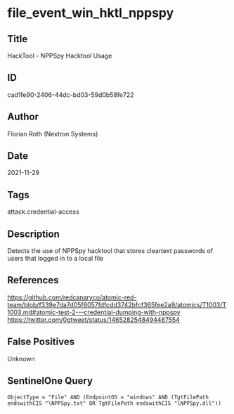 # file_event_win_hktl_nppspy

## Title
HackTool - NPPSpy Hacktool Usage

## ID
cad1fe90-2406-44dc-bd03-59d0b58fe722

## Author
Florian Roth (Nextron Systems)

## Date
2021-11-29

## Tags
attack.credential-access

## Description
Detects the use of NPPSpy hacktool that stores cleartext passwords of users that logged in to a local file

## References
https://github.com/redcanaryco/atomic-red-team/blob/f339e7da7d05f6057fdfcdd3742bfcf365fee2a9/atomics/T1003/T1003.md#atomic-test-2---credential-dumping-with-nppspy
https://twitter.com/0gtweet/status/1465282548494487554

## False Positives
Unknown

## SentinelOne Query
```
ObjectType = "File" AND (EndpointOS = "windows" AND (TgtFilePath endswithCIS "\NPPSpy.txt" OR TgtFilePath endswithCIS "\NPPSpy.dll"))

```